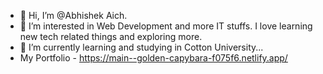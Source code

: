 - 👋 Hi, I’m @Abhishek Aich.
- 👀 I’m interested in Web Development and more IT stuffs. I love learning new tech related things and exploring more.
- 🌱 I’m currently learning and studying in Cotton University...
- My Portfolio - https://main--golden-capybara-f075f6.netlify.app/



